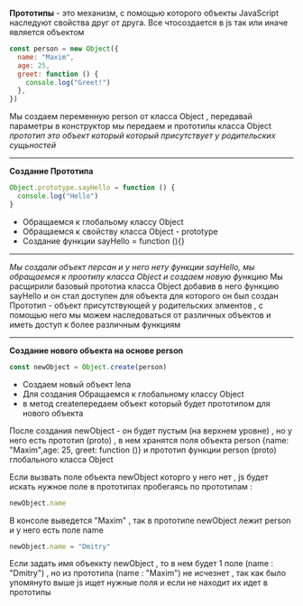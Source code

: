 **Прототипы** - это механизм, с помощью которого объекты JavaScript наследуют свойства друг от друга.
Все чтосоздается в js так или иначе является объектом

```javascript
const person = new Object({
  name: "Maxim",
  age: 25,
  greet: function () {
    console.log("Greet!")
  },
})
```

Мы создаем переменную person от класса Object , передавай параметры в конструктор мы передаем и прототипы класса Object
_прототип это объект который который присутствует у родительских сущьностей_

---

**Создание Прототипа**

```javascript
Object.prototype.sayHello = function () {
  console.log("Hello")
}
```

- Обращаемся к глобальому классу Object
- Обращаемся к свойству класса Object - prototype
- Cоздание функции sayHello = function (){}

---

_Мы создали объект персан и у него нету функции sayHello, мы обращаемся к проотипу класса Object и создаем новую функцию_
Мы расщирили базовый прототиа класса Object добавив в него функцию sayHello и он стал доступен для объекта для которого он был создан
Прототип - объект присутствующей у родительских элментов , с помощью него мы можем наследоваться от различных объектов и иметь доступ к более различным функциям

---

**Создание нового объекта на основе person**

```javascript
const newObject = Object.create(person)
```

- Создаем новый объект lena
- Для создания Обращаемся к глобальному классу Object
- в метод createпередаем объект который будет прототипом для нового объекта

После создания newObject - он будет пустым (на верхнем уровне) , но у него есть прототип (proto) , в нем хранятся поля объекта person {name: "Maxim",age: 25, greet: function ()} и прототип функции person (proto) глобального класса Object

Если вызвать поле объекта newObject которго у него нет , js будет искать нужное поле в прототипах пробегаясь по прототипам :

```javascript
newObject.name
```

В консоле выведется "Maxim" , так в прототипе newObject лежит person и у него есть поле name

```javascript
newObject.name = "Dmitry"
```

Если задать имя объеккту newObject , то в нем будет 1 поле (name : "Dmitry") , но из прототипа (name : "Maxim") не исчезнет , так как было упомянуто выше js ищет нужные поля и если не находит их идет в прототипы
